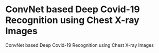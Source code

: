 # ConvNet based Deep Covid-19 Recognition using Chest X-ray Images
ConvNet based Deep Covid-19 Recognition using Chest X-ray Images
